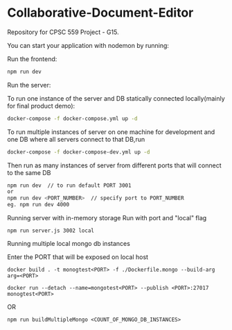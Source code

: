 # Collaborative-Document-Editor
Repository for CPSC 559 Project - G15.

You can start your application with nodemon by running:

Run the frontend:

```bash
npm run dev
```

Run the server:

To run one instance of the server and DB statically connected locally(mainly for final product demo):
```bash
docker-compose -f docker-compose.yml up -d
```


To run multiple instances of server on one machine for development and one DB where all servers connect to that DB,run
```bash
docker-compose -f docker-compose-dev.yml up -d
```
Then run as many instances of server from different ports that will
connect to the same DB
```bash
npm run dev  // to run default PORT 3001
or
npm run dev <PORT_NUMBER>  // specify port to PORT_NUMBER
eg. npm run dev 4000
```

Running server with in-memory storage
Run with port and "local" flag
```
npm run server.js 3002 local
```


Running multiple local mongo db instances

Enter the PORT that will be exposed on local host
```
docker build . -t monogtest<PORT> -f ./Dockerfile.mongo --build-arg arg=<PORT>

docker run --detach --name=mongotest<PORT> --publish <PORT>:27017 monogtest<PORT>
```

OR

```
npm run buildMultipleMongo <COUNT_OF_MONGO_DB_INSTANCES>
```